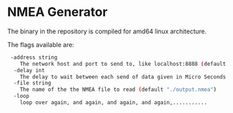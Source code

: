 # NMEA Generator

The binary in the repository is compiled for amd64 linux architecture.

The flags available are:

```bash
 -address string
    The network host and port to send to, like localhost:8888 (default "localhost:8888")
  -delay int
    The delay to wait between each send of data given in Micro Seconds. Default is 1000000 (1 Second) (default 1000000)
  -file string
    The name of the the NMEA file to read (default "./output.nmea")
  -loop
    loop over again, and again, and again, and again,...........
```
